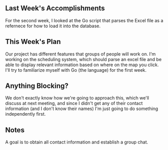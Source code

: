 ## Last Week's Accomplishments

For the second week, I looked at the Go script that parses the Excel file as a
refernece for how to load it into the database.

## This Week's Plan

Our project has different features that groups of people will work on. I'm
working on the scheduling system, which should parse an excel file and be able
to display relevant information based on where on the map you click. I'll try
to familiarize myself with Go (the language) for the first week.

## Anything Blocking?

We don't exactly know how we're going to approach this, which we'll discuss at
next meeting, and since I didn't get any of their contact information (and I
don't know their names) I'm just going to do something independently first.

## Notes

A goal is to obtain all contact information and establish a group chat.
